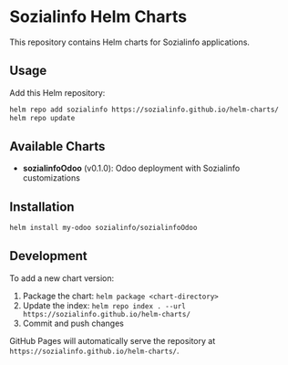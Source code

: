 # Sozialinfo Helm Charts

This repository contains Helm charts for Sozialinfo applications.

## Usage

Add this Helm repository:

```bash
helm repo add sozialinfo https://sozialinfo.github.io/helm-charts/
helm repo update
```

## Available Charts

- **sozialinfoOdoo** (v0.1.0): Odoo deployment with Sozialinfo customizations

## Installation

```bash
helm install my-odoo sozialinfo/sozialinfoOdoo
```

## Development

To add a new chart version:

1. Package the chart: `helm package <chart-directory>`
2. Update the index: `helm repo index . --url https://sozialinfo.github.io/helm-charts/`
3. Commit and push changes

GitHub Pages will automatically serve the repository at `https://sozialinfo.github.io/helm-charts/`.
